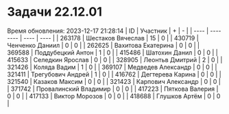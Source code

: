 # Задачи 22.12.01
Время обновления: 2023-12-17 21:28:14
| ID   | Участник | +    | -    |
| ---- | -------- | ---- | ---- |
| 263178 | Шестаков Вячеслав | 15 | 0 |
| 430719 | Ченченко Даниил | 0 | 0 |
| 262625 | Вахитова Екатерина | 0 | 0 |
| 369588 | Поддубецкий Антон | 1 | 0 |
| 415486 | Шатохин Данил | 0 | 0 |
| 415633 | Селедкин Ярослав | 0 | 0 |
| 328905 | Леонтьв Дмитрий | 2 | 0 |
| 321426 | Коляда Вадим | 1 | 0 |
| 369107 | Медведев Александр | 0 | 0 |
| 321411 | Трегубович Андрей | 1 | 0 |
| 416762 | Дегтерева Карина | 0 | 0 |
| 321540 | Казаков Максим | 0 | 0 |
| 321423 | Карпович Александр | 0 | 0 |
| 371742 | Провалинский Владимир | 0 | 0 |
| 417223 | Пяткова Валерия | 0 | 0 |
| 417133 | Виктор Морозов | 0 | 0 |
| 418688 | Глушков Артём | 0 | 0 |
